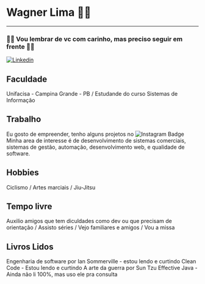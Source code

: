 # **Wagner Lima** :man_student:
---
### :pilot: Vou lembrar de vc com carinho, mas preciso seguir em frente :surfing_woman:

[![Linkedin](https://img.shields.io/badge/LinkedIn-blue?style=for-the-badge&logo=Linkedin)](https://www.linkedin.com/in/wagnersistemalima/)

## Faculdade

Unifacisa - Campina Grande - PB / Estudande do curso Sistemas de Informação

## Trabalho

Eu gosto de empreender, tenho alguns projetos no ![Instagram Badge](https://img.shields.io/badge/-Instagram-violet?style=flat-square&logo=Instagram&logoColor=white&link=https:https://www.instagram.com/saquinhosdeluxo/) Minha area de interesse é de desenvolvimento de sistemas comerciais, sistemas de gestão, automação, desenvolvimento web, e qualidade de software.


## Hobbies

Ciclismo /
Artes marciais /
Jiu-Jitsu

## Tempo livre

Auxilio amigos que tem diculdades como dev ou que precisam de orientação /
Assisto séries /
Vejo familiares e amigos /
Vou a missa

## Livros Lidos

Engenharia de software por Ian Sommerville - estou lendo e curtindo
Clean Code - Estou lendo e curtindo
A arte da guerra por Sun Tzu 
Effective Java - Ainda não li 100%, mas uso ele pra consulta

<!--
**wagnersistemalima/wagnersistemalima** is a ✨ _special_ ✨ repository because its `README.md` (this file) appears on your GitHub profile.

Here are some ideas to get you started:

- 🔭 I’m currently working on ...
- 🌱 I’m currently learning ...
- 👯 I’m looking to collaborate on ...
- 🤔 I’m looking for help with ...
- 💬 Ask me about ...
- 📫 How to reach me: ...
- 😄 Pronouns: ...
- ⚡ Fun fact: ...
-->
